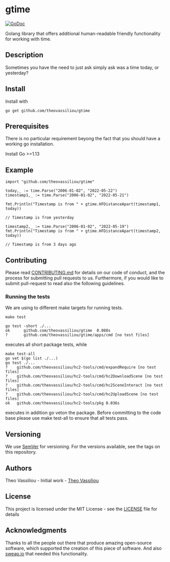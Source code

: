 # gtime

[![GoDoc](https://godoc.org/github.com/theovassiliou/gtime?status.svg)](https://godoc.org/github.com/theovassiliou/gtime)

Golang library that offers additional human-readable friendly functionality for working with time. 

## Description

Sometimes you have the need to just ask simply ask was a time today, or yesterday?

## Install

Install with

    go get github.com/theovassiliou/gtime

## Prerequisites
There is no particular requirement beyong the fact that you should have a working go installation.

Install Go >=1.13

## Example

    import "github.com/theovassiliou/gtime"

    today,_ := time.Parse("2006-01-02", "2022-05-22")
    timestamp1,_ := time.Parse("2006-01-02", "2022-05-21")

    fmt.Println("Timestamp is from " + gtime.HFDistanceApart(timestamp1, today))

    // Timestamp is from yesterday

    timestamp2,_ := time.Parse("2006-01-02", "2022-05-19")
    fmt.Println("Timestamp is from " + gtime.HFDistanceApart(timestamp2, today))

    // Timestamp is from 3 days ago



## Contributing

Please read [CONTRIBUTING.md](https://gist.github.com/PurpleBooth/b24679402957c63ec426) for details on our code of conduct, and the process for submitting pull requests to us.
Furthermore, if you would like to submit pull-request to read also the following guidelines.

### Running the tests
We are using to different make targets for running tests.

    make test

    go test -short ./...
    ok      github.com/theovassiliou/gtime  0.088s
    ?       github.com/theovassiliou/gtime/apps/cmd [no test files]

executes all short package tests, while

    make test-all
    go vet $(go list ./...)
    go test ./...
    ?    github.com/theovassiliou/hc2-tools/cmd/expandRequire [no test files]
    ?    github.com/theovassiliou/hc2-tools/cmd/hc2DownloadScene [no test files]
    ?    github.com/theovassiliou/hc2-tools/cmd/hc2SceneInteract [no test files]
    ?    github.com/theovassiliou/hc2-tools/cmd/hc2UploadScene [no test files]
    ok   github.com/theovassiliou/hc2-tools/pkg 0.036s

executes in addition go veton the package. Before committing to the code base please use make test-all to ensure that all tests pass.

## Versioning
We use [SemVer](http://semver.org/) for versioning. For the versions available, see the tags on this repository.

## Authors
Theo Vassiliou - Initial work - [Theo Vassiliou](https://github.com/theovassiliou)

## License
This project is licensed under the MIT License - see the [LICENSE](./LICENSE) file for details

## Acknowledgments
Thanks to all the people out there that produce amazing open-source software, which supported the creation of this piece of software. And also [sweap.io](sweap.io) that needed this functionality.
